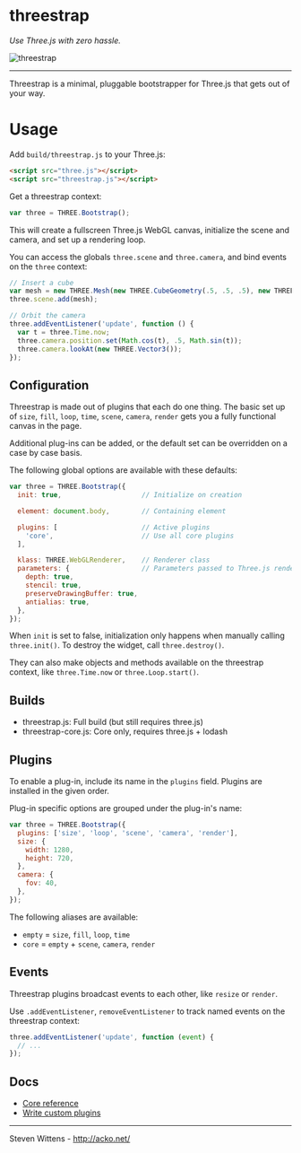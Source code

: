 threestrap
==========

*Use Three.js with zero hassle.*

![threestrap](https://raw.github.com/unconed/threestrap/master/examples/basic_cube.png)


* * *

Threestrap is a minimal, pluggable bootstrapper for Three.js that gets out of your way.

Usage
===

Add `build/threestrap.js` to your Three.js:

```html
<script src="three.js"></script>
<script src="threestrap.js"></script>
```

Get a threestrap context:

```javascript
var three = THREE.Bootstrap();
```

This will create a fullscreen Three.js WebGL canvas, initialize the scene and camera, and set up a rendering loop.

You can access the globals `three.scene` and `three.camera`, and bind events on the `three` context:

```javascript
// Insert a cube
var mesh = new THREE.Mesh(new THREE.CubeGeometry(.5, .5, .5), new THREE.MeshNormalMaterial());
three.scene.add(mesh);

// Orbit the camera
three.addEventListener('update', function () {
  var t = three.Time.now;
  three.camera.position.set(Math.cos(t), .5, Math.sin(t));
  three.camera.lookAt(new THREE.Vector3());
});
```

Configuration
---

Threestrap is made out of plugins that each do one thing. The basic set up of `size`, `fill`, `loop`, `time`, `scene`, `camera`, `render` gets you a fully functional canvas in the page.

Additional plug-ins can be added, or the default set can be overridden on a case by case basis.

The following global options are available with these defaults:

```javascript
var three = THREE.Bootstrap({
  init: true,                    // Initialize on creation

  element: document.body,        // Containing element

  plugins: [                     // Active plugins
    'core',                      // Use all core plugins
  ],                             

  klass: THREE.WebGLRenderer,    // Renderer class
  parameters: {                  // Parameters passed to Three.js renderer
    depth: true,                                          
    stencil: true,
    preserveDrawingBuffer: true,
    antialias: true,
  },
});
```

When `init` is set to false, initialization only happens when manually calling `three.init()`. To destroy the widget, call `three.destroy()`.

They can also make objects and methods available on the threestrap context, like `three.Time.now` or `three.Loop.start()`.

Builds
---
 * threestrap.js: Full build (but still requires three.js)
 * threestrap-core.js: Core only, requires three.js + lodash

Plugins
---

To enable a plug-in, include its name in the `plugins` field. Plugins are installed in the given order.

Plug-in specific options are grouped under the plug-in's name:

```javascript
var three = THREE.Bootstrap({
  plugins: ['size', 'loop', 'scene', 'camera', 'render'],
  size: {
    width: 1280,
    height: 720,
  },
  camera: {
    fov: 40,
  },
});
```

The following aliases are available:

* `empty` = `size`, `fill`, `loop`, `time`
* `core` = `empty` + `scene`, `camera`, `render`

Events
---

Threestrap plugins broadcast events to each other, like `resize` or `render`.

Use `.addEventListener`, `removeEventListener` to track named events on the threestrap context:

```javascript
three.addEventListener('update', function (event) {
  // ...
});
```

Docs
---

* [Core reference](#docs/core.md)
* [Write custom plugins](#docs/custom.md)

* * *

Steven Wittens - http://acko.net/
